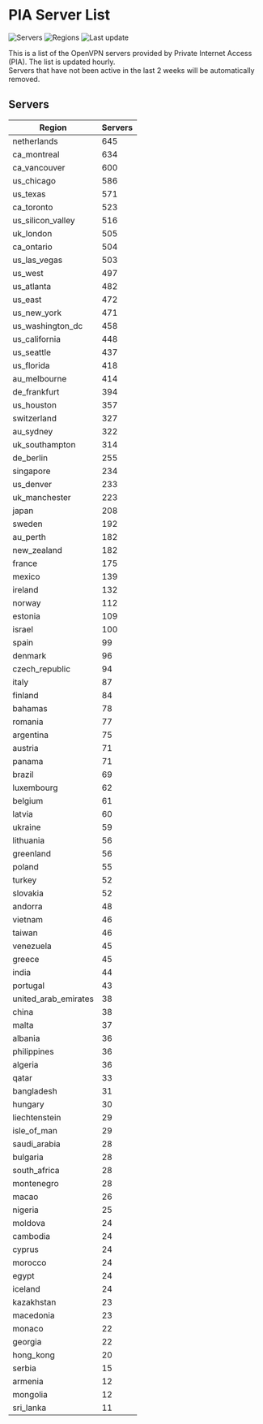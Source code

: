 # PIA Server List

![Servers](https://img.shields.io/badge/servers-16,445-blue)
![Regions](https://img.shields.io/badge/regions-97-blue)
![Last update](https://img.shields.io/badge/last_updated-Thu_Jun_20_15:46:04_UTC_2024-blue)

This is a list of the OpenVPN servers provided by Private Internet Access (PIA). The list is updated hourly. </br>
Servers that have not been active in the last 2 weeks will be automatically removed.

## Servers
| Region               | Servers |
|----------------------|---------|
| netherlands | 645 |
| ca_montreal | 634 |
| ca_vancouver | 600 |
| us_chicago | 586 |
| us_texas | 571 |
| ca_toronto | 523 |
| us_silicon_valley | 516 |
| uk_london | 505 |
| ca_ontario | 504 |
| us_las_vegas | 503 |
| us_west | 497 |
| us_atlanta | 482 |
| us_east | 472 |
| us_new_york | 471 |
| us_washington_dc | 458 |
| us_california | 448 |
| us_seattle | 437 |
| us_florida | 418 |
| au_melbourne | 414 |
| de_frankfurt | 394 |
| us_houston | 357 |
| switzerland | 327 |
| au_sydney | 322 |
| uk_southampton | 314 |
| de_berlin | 255 |
| singapore | 234 |
| us_denver | 233 |
| uk_manchester | 223 |
| japan | 208 |
| sweden | 192 |
| au_perth | 182 |
| new_zealand | 182 |
| france | 175 |
| mexico | 139 |
| ireland | 132 |
| norway | 112 |
| estonia | 109 |
| israel | 100 |
| spain | 99 |
| denmark | 96 |
| czech_republic | 94 |
| italy | 87 |
| finland | 84 |
| bahamas | 78 |
| romania | 77 |
| argentina | 75 |
| austria | 71 |
| panama | 71 |
| brazil | 69 |
| luxembourg | 62 |
| belgium | 61 |
| latvia | 60 |
| ukraine | 59 |
| lithuania | 56 |
| greenland | 56 |
| poland | 55 |
| turkey | 52 |
| slovakia | 52 |
| andorra | 48 |
| vietnam | 46 |
| taiwan | 46 |
| venezuela | 45 |
| greece | 45 |
| india | 44 |
| portugal | 43 |
| united_arab_emirates | 38 |
| china | 38 |
| malta | 37 |
| albania | 36 |
| philippines | 36 |
| algeria | 36 |
| qatar | 33 |
| bangladesh | 31 |
| hungary | 30 |
| liechtenstein | 29 |
| isle_of_man | 29 |
| saudi_arabia | 28 |
| bulgaria | 28 |
| south_africa | 28 |
| montenegro | 28 |
| macao | 26 |
| nigeria | 25 |
| moldova | 24 |
| cambodia | 24 |
| cyprus | 24 |
| morocco | 24 |
| egypt | 24 |
| iceland | 24 |
| kazakhstan | 23 |
| macedonia | 23 |
| monaco | 22 |
| georgia | 22 |
| hong_kong | 20 |
| serbia | 15 |
| armenia | 12 |
| mongolia | 12 |
| sri_lanka | 11 |